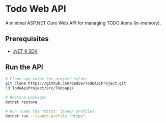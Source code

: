 # Todo Web API

A minimal ASP.NET Core Web API for managing TODO items (in-memory).

## Prerequisites
- [.NET 9 SDK](https://dotnet.microsoft.com/download)

## Run the API

```bash
# Clone and enter the project folder
git clone https://github.com/qed59/TodoApiProject.git
cd TodoApiProject/src/Todoapi/

# Restore packages
dotnet restore

# Run (uses the "https" launch profile)
dotnet run --launch-profile "https"
